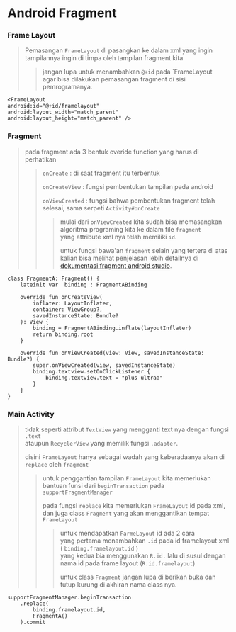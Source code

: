 # Android Fragment

### Frame Layout

> Pemasangan `FrameLayout` di pasangkan ke dalam xml yang ingin tampilannya ingin di timpa oleh tampilan fragment kita
>> jangan lupa untuk menambahkan `@+id` pada `FrameLayout<br>agar bisa dilakukan pemasangan fragment di sisi pemrogramanya.

```
<FrameLayout
android:id="@+id/framelayout"
android:layout_width="match_parent"
android:layout_height="match_parent" />
```

### Fragment
> pada fragment ada 3 bentuk overide function yang harus di perhatikan
>> `onCreate` : di saat fragment itu terbentuk
>>
>> `onCreateView` : fungsi pembentukan tampilan pada android
>>
>> `onViewCreated` : fungsi bahwa pembentukan fragment telah selesai, sama serpeti `Activity#onCreate`
>>
>>> mulai dari `onViewCreated` kita sudah bisa memasangkan algoritma programing kita ke dalam file `fragment`<br> yang attribute xml nya telah memiliki `id`.
>>>
>>> untuk fungsi bawa'an `fragment` selain yang tertera di atas <br> 
kalian bisa melihat penjelasan lebih detailnya di [dokumentasi fragment android studio](https://developer.android.com/reference/android/app/Fragment).
```
class FragmentA: Fragment() {
    lateinit var  binding : FragmentABinding
    
    override fun onCreateView(
        inflater: LayoutInflater,
        container: ViewGroup?,
        savedInstanceState: Bundle?
    ): View {
        binding = FragmentABinding.inflate(layoutInflater)
        return binding.root
    }

    override fun onViewCreated(view: View, savedInstanceState: Bundle?) {
        super.onViewCreated(view, savedInstanceState)
        binding.textview.setOnClickListener {
            binding.textview.text = "plus ultraa"
        }
    }
}
```
 
### Main Activity
> tidak seperti attribut `TextView` yang mengganti text nya dengan fungsi `.text` <br>
ataupun `RecyclerView` yang memilik fungsi `.adapter`. <br>
>
> disini `FrameLayout` hanya sebagai wadah yang keberadaanya akan di `replace` oleh `fragment`
>> untuk penggantian tampilan `FrameLayout` kita memerlukan bantuan funsi dari `beginTransaction` pada `supportFragmentManager`
>>
>> pada fungsi `replace` kita memerlukan `FrameLayout` id pada xml, dan juga class `Fragment` yang akan menggantikan tempat `FrameLayout` <br> 
>>
>>>untuk mendapatkan `FarmeLayout` id ada 2 cara <br>
yang pertama menambahkan `.id` pada id framelayout xml ( `binding.framelayout.id` ) <br>
yang kedua bia menggunakan `R.id.` lalu di susul dengan nama id pada frame layout (`R.id.framelayout`)
>>>
>>> untuk class `Fragment` jangan lupa di berikan buka dan tutup kurung di akhiran nama class nya.


```
supportFragmentManager.beginTransaction
    .replace(
        binding.framelayout.id,
        FragmentA()
    ).commit
```
